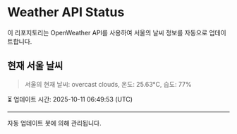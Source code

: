 
# Weather API Status

이 리포지토리는 OpenWeather API를 사용하여 서울의 날씨 정보를 자동으로 업데이트합니다.

## 현재 서울 날씨
> 서울의 현재 날씨: overcast clouds, 온도: 25.63°C, 습도: 77%

⏳ 업데이트 시간: 2025-10-11 06:49:53 (UTC)

---
자동 업데이트 봇에 의해 관리됩니다.

